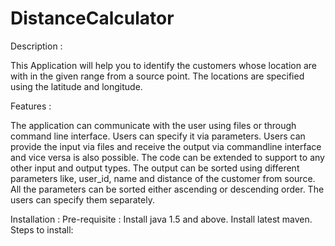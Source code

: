# DistanceCalculator

Description :

This Application will help you to identify the customers whose location are with in the given range from a source point. The locations are specified using the latitude and longitude.

Features : 

The application can communicate with the user using files or through command line interface. Users can specify it via parameters. Users can provide the input via files and receive the output via commandline interface and vice versa is also possible. The code can be extended to support to any other input and output types.
The output can be sorted using different parameters like, user_id, name and distance of the customer from source.
All the parameters can be sorted either ascending or descending order. The users can specify them separately. 

Installation :
	Pre-requisite :
		Install java 1.5 and above.
		Install latest maven. 
	Steps to install:
		
	


